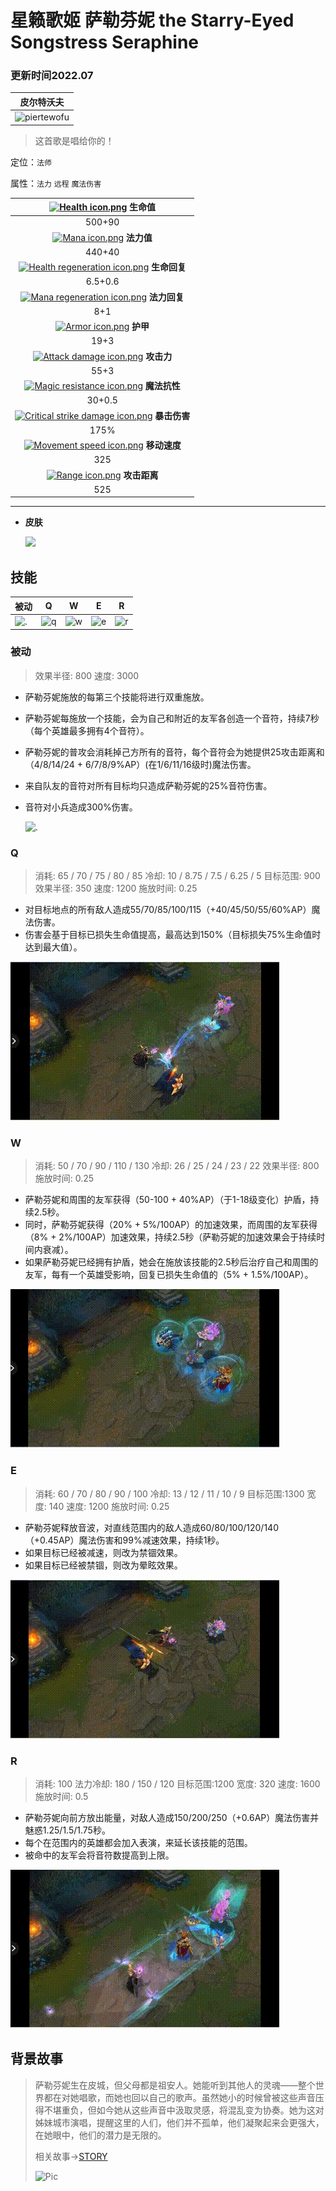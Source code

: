 # 星籁歌姬 萨勒芬妮 the Starry-Eyed Songstress Seraphine

### 更新时间2022.07

|                                    皮尔特沃夫                                    |
| :-------------------------------------------------------------------------------: |
| ![piertewofu](https://game.gtimg.cn/images/lol/universe/images/piltover_emblem.png) |

> 这首歌是唱给你的！

定位：`法师`

属性：`法力` `远程` `魔法伤害`

|                                       [![Health icon.png](https://static.wikia.nocookie.net/leagueoflegends/images/1/17/Health_icon.png/revision/latest/scale-to-width-down/14?cb=20170515203537)](https://leagueoflegends.fandom.com/zh/wiki/Health "Health") 生命值                                       |
| :-------------------------------------------------------------------------------------------------------------------------------------------------------------------------------------------------------------------------------------------------------------------------------------------------: |
|                                                                                                                                               500+90                                                                                                                                               |
|                                      [![Mana icon.png](https://static.wikia.nocookie.net/leagueoflegends/images/8/8b/Mana_icon.png/revision/latest/scale-to-width-down/14?cb=20170515203540)](https://leagueoflegends.fandom.com/zh/wiki/Mana "Mana") **法力值**                                      |
|                                                                                                                                               440+40                                                                                                                                               |
|       [![Health regeneration icon.png](https://static.wikia.nocookie.net/leagueoflegends/images/3/31/Health_regeneration_icon.png/revision/latest/scale-to-width-down/14?cb=20170515203536)](https://leagueoflegends.fandom.com/zh/wiki/Health_regeneration "Health regeneration") **生命回复**       |
|                                                                                                                                               6.5+0.6                                                                                                                                               |
|           [![Mana regeneration icon.png](https://static.wikia.nocookie.net/leagueoflegends/images/0/0c/Mana_regeneration_icon.png/revision/latest/scale-to-width-down/14?cb=20170515203539)](https://leagueoflegends.fandom.com/zh/wiki/Mana_regeneration "Mana regeneration") **法力回复**           |
|                                                                                                                                                 8+1                                                                                                                                                 |
|                                     [![Armor icon.png](https://static.wikia.nocookie.net/leagueoflegends/images/f/f0/Armor_icon.png/revision/latest/scale-to-width-down/14?cb=20170515203442)](https://leagueoflegends.fandom.com/zh/wiki/Armor "Armor") **护甲**                                     |
|                                                                                                                                                19+3                                                                                                                                                |
|                           [![Attack damage icon.png](https://static.wikia.nocookie.net/leagueoflegends/images/7/75/Attack_damage_icon.png/revision/latest/scale-to-width-down/14?cb=20170515203443)](https://leagueoflegends.fandom.com/zh/wiki/Health "Health") **攻击力**                           |
|                                                                                                                                                55+3                                                                                                                                                |
|             [![Magic resistance icon.png](https://static.wikia.nocookie.net/leagueoflegends/images/8/84/Magic_resistance_icon.png/revision/latest/scale-to-width-down/14?cb=20170515203539)](https://leagueoflegends.fandom.com/zh/wiki/Magic_resistance "Magic resistance") **魔法抗性**             |
|                                                                                                                                               30+0.5                                                                                                                                               |
| [![Critical strike damage icon.png](https://static.wikia.nocookie.net/leagueoflegends/images/0/0f/Critical_strike_damage_icon.png/revision/latest/scale-to-width-down/15?cb=20170515203445)](https://leagueoflegends.fandom.com/zh/wiki/Critical_strike_chance "Critical strike chance") **暴击伤害** |
|                                                                                                                                                175%                                                                                                                                                |
|                 [![Movement speed icon.png](https://static.wikia.nocookie.net/leagueoflegends/images/e/ea/Movement_speed_icon.png/revision/latest/scale-to-width-down/14?cb=20170515203540)](https://leagueoflegends.fandom.com/zh/wiki/Movement_speed "Movement speed") **移动速度**                 |
|                                                                                                                                                 325                                                                                                                                                 |
|                                   [![Range icon.png](https://static.wikia.nocookie.net/leagueoflegends/images/1/13/Range_icon.png/revision/latest/scale-to-width-down/14?cb=20170715002053)](https://leagueoflegends.fandom.com/zh/wiki/Range "Range") **攻击距离**                                   |
|                                                                                                                                                 525                                                                                                                                                 |

---

- **皮肤**

  ![](https://pic1.zhimg.com/80/v2-fa75c2af8dae4b51f23d8d060c26cec4_720w.jpg)

## 技能

| 被动                                                                       | Q                                                                 | W                                                                 | E                                                                 | R                                                                 |
| -------------------------------------------------------------------------- | ----------------------------------------------------------------- | ----------------------------------------------------------------- | ----------------------------------------------------------------- | ----------------------------------------------------------------- |
| ![.](https://pic3.zhimg.com/80/v2-92168fe3f70ec68e6a9e1c74650164e6_720w.png) | ![q](https://game.gtimg.cn/images/lol/act/img/spell/SeraphineQ.png) | ![w](https://game.gtimg.cn/images/lol/act/img/spell/SeraphineW.png) | ![e](https://game.gtimg.cn/images/lol/act/img/spell/SeraphineE.png) | ![r](https://game.gtimg.cn/images/lol/act/img/spell/SeraphineR.png) |

###  被动

> 效果半径:  800 速度: 3000

* 萨勒芬妮施放的每第三个技能将进行双重施放。
* 萨勒芬妮每施放一个技能，会为自己和附近的友军各创造一个音符，持续7秒（每个英雄最多拥有4个音符）。
* 萨勒芬妮的普攻会消耗掉己方所有的音符，每个音符会为她提供25攻击距离和（4/8/14/24 + 6/7/8/9%AP）(在1/6/11/16级时)魔法伤害。
* 来自队友的音符对所有目标均只造成萨勒芬妮的25%音符伤害。
* 音符对小兵造成300%伤害。

  ![.](https://raw.githubusercontent.com/for-the-ionia/ROIT/main/SERAPHINE/help/1dc29e-2379-11eb-90e5-4ea13705a4c5.gif)

###  Q

> 消耗: 65 / 70 / 75 / 80 / 85
> 冷却: 10 / 8.75 / 7.5 / 6.25 / 5
> 目标范围: 900
> 效果半径:  350  速度: 1200  施放时间: 0.25

* 对目标地点的所有敌人造成55/70/85/100/115（+40/45/50/55/60%AP）魔法伤害。
* 伤害会基于目标已损失生命值提高，最高达到150%（目标损失75%生命值时达到最大值）。

![q](https://raw.githubusercontent.com/for-the-ionia/ROIT/main/SERAPHINE/help/q.gif)

###  W

> 消耗: 50 / 70 / 90 / 110 / 130
> 冷却: 26 / 25 / 24 / 23 / 22
> 效果半径:  800施放时间: 0.25

* 萨勒芬妮和周围的友军获得（50-100 + 40%AP）（于1-18级变化）护盾，持续2.5秒。
* 同时，萨勒芬妮获得（20% + 5%/100AP）的加速效果，而周围的友军获得（8% + 2%/100AP）加速效果，持续2.5秒（萨勒芬妮的加速效果会于持续时间内衰减）。
* 如果萨勒芬妮已经拥有护盾，她会在施放该技能的2.5秒后治疗自己和周围的友军，每有一个英雄受影响，回复已损失生命值的（5% + 1.5%/100AP）。

![w](https://raw.githubusercontent.com/for-the-ionia/ROIT/main/SERAPHINE/help/w.gif)

###  E

> 消耗: 60 / 70 / 80 / 90 / 100
> 冷却: 13 / 12 / 11 / 10 / 9
> 目标范围:1300 宽度:  140 速度: 1200 施放时间: 0.25

* 萨勒芬妮释放音波，对直线范围内的敌人造成60/80/100/120/140（+0.45AP）魔法伤害和99%减速效果，持续1秒。
* 如果目标已经被减速，则改为禁锢效果。
* 如果目标已经被禁锢，则改为晕眩效果。

![e](https://raw.githubusercontent.com/for-the-ionia/ROIT/main/SERAPHINE/help/e.gif)

###  R

> 消耗: 100 法力冷却: 180 / 150 / 120
> 目标范围:1200 宽度: 320 速度: 1600 施放时间: 0.5

* 萨勒芬妮向前方放出能量，对敌人造成150/200/250（+0.6AP）魔法伤害并魅惑1.25/1.5/1.75秒。
* 每个在范围内的英雄都会加入表演，来延长该技能的范围。
* 被命中的友军会将音符数提高到上限。

![r](https://raw.githubusercontent.com/for-the-ionia/ROIT/main/SERAPHINE/help/slR.gif)

## 背景故事

> 萨勒芬妮生在皮城，但父母都是祖安人。她能听到其他人的灵魂——整个世界都在对她唱歌，而她也回以自己的歌声。虽然她小的时候曾被这些声音压得不堪重负，但如今她从这些声音中汲取灵感，将混乱变为协奏。她为这对姊妹城市演唱，提醒这里的人们，他们并不孤单，他们凝聚起来会更强大，在她眼中，他们的潜力是无限的。
>
> 相关故事->[STORY](https://universe.leagueoflegends.com/en_US/story/seraphine-color-story/)
>
> ![Pic](https://images.contentstack.io/v3/assets/blt187521ff0727be24/bltff661946224e7ff9/60ee11a54cab5d36c00333b8/seraphine-color-splash.jpg)
